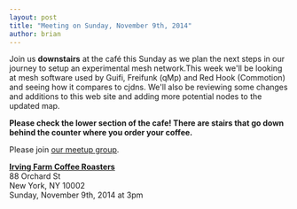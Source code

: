 ```yaml
---
layout: post
title: "Meeting on Sunday, November 9th, 2014"
author: brian
---
```


Join us __downstairs__ at the café this Sunday as we plan the next steps in our journey to setup an experimental mesh network.This week we'll be looking at mesh software used by Guifi, Freifunk (qMp) and Red Hook (Commotion) and seeing how it compares to cjdns. We'll also be reviewing some changes and additions to this web site and adding more potential nodes to the updated map.

__Please check the lower section of the cafe! There are stairs that go down behind the counter where you order your coffee.__

Please join [our meetup group](http://www.meetup.com/nycmesh/).

__[Irving Farm Coffee Roasters](https://www.google.com/maps/place/Irving+Farm+Coffee+Roasters/@40.7179886,-73.9902479,17z/data=!3m1!4b1!4m2!3m1!1s0x89c259873f0067c1:0x5aede67045aa029f)__<br>
88 Orchard St<br>
New York, NY 10002<br>
Sunday, November 9th, 2014 at 3pm
